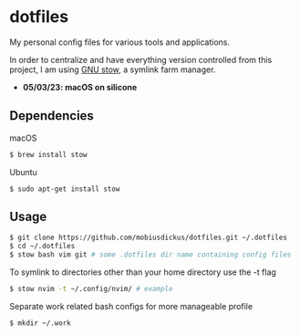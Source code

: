# dotfiles

My personal config files for various tools and applications.

In order to centralize and have everything version controlled from this project, I am using [GNU stow](https://www.gnu.org/software/stow/), a symlink farm manager.

- **05/03/23: macOS on silicone**

## Dependencies

macOS
```bash
$ brew install stow
```

Ubuntu
```
$ sudo apt-get install stow
```

## Usage

```bash
$ git clone https://github.com/mobiusdickus/dotfiles.git ~/.dotfiles
$ cd ~/.dotfiles
$ stow bash vim git # some .dotfiles dir name containing config files
```

To symlink to directories other than your home directory use the -t flag

```bash
$ stow nvim -t ~/.config/nvim/ # example
```

Separate work related bash configs for more manageable profile
```bash
$ mkdir ~/.work
```
